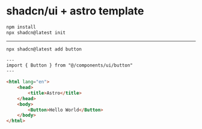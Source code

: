 # shadcn/ui + astro template

```bash
npm install
npx shadcn@latest init
```
---

```bash
npx shadcn@latest add button
```
```html
---
import { Button } from "@/components/ui/button"
---

<html lang="en">
	<head>
		<title>Astro</title>
	</head>
	<body>
		<Button>Hello World</Button>
	</body>
</html>
```
